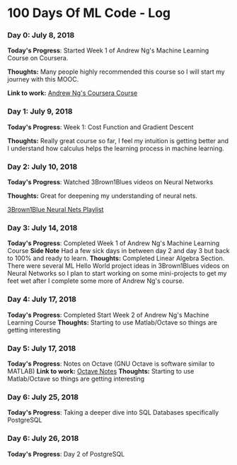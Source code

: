 # 100 Days Of ML Code - Log

### Day 0: July 8, 2018
**Today's Progress**: Started Week 1 of Andrew Ng's Machine Learning Course on Coursera.

**Thoughts:** Many people highly recommended this course so I will start my journey with this MOOC.

**Link to work:** [Andrew Ng's Coursera Course](https://www.coursera.org/learn/machine-learning)


### Day 1: July 9, 2018
**Today's Progress**: Week 1: Cost Function and Gradient Descent

**Thoughts:** Really great course so far, I feel my intuition is getting better and I understand how calculus helps the learning process in machine learning.


### Day 2: July 10, 2018
**Today's Progress**: Watched 3Brown1Blues videos on Neural Networks

**Thoughts:** Great for deepening my understanding of neural nets.

[3Brown1Blue Neural Nets Playlist](https://www.youtube.com/watch?v=aircAruvnKk&list=PLZHQObOWTQDNU6R1_67000Dx_ZCJB-3pi)


### Day 3: July 14, 2018
**Today's Progress**: Completed Week 1 of Andrew Ng's Machine Learning Course
**Side Note** Had a few sick days in between day 2 and day 3 but back to 100% and ready to learn.
**Thoughts:** Completed Linear Algebra Section. There were several ML Hello World project ideas in 3Brown1Blues videos on Neural Networks so I plan to start working on some mini-projects to get my feet wet after I complete some more of Andrew Ng's course.

### Day 4: July 17, 2018
**Today's Progress**: Completed Start Week 2 of Andrew Ng's Machine Learning Course
**Thoughts:** Starting to use Matlab/Octave so things are getting interesting

### Day 5: July 17, 2018
**Today's Progress**: Notes on Octave (GNU Octave is software similar to MATLAB)
**Link to work:** [Octave Notes](octave_notes.md)
**Thoughts:** Starting to use Matlab/Octave so things are getting interesting

### Day 6: July 25, 2018
**Today's Progress**: Taking a deeper dive into SQL Databases specifically PostgreSQL

### Day 6: July 26, 2018
**Today's Progress**: Day 2 of PostgreSQL
